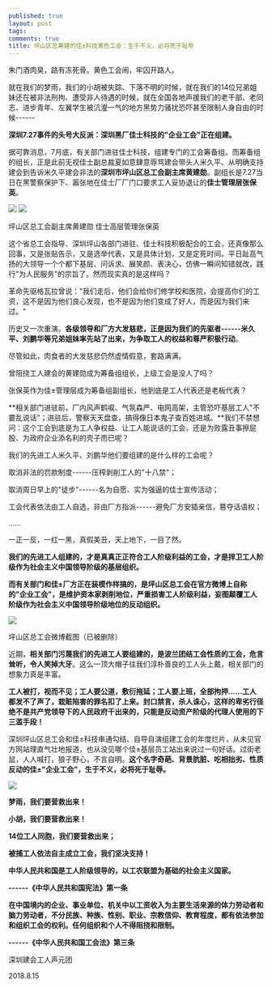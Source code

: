 ```yaml
---
published: true
layout: post
tags: 
comments: true
title: 坪山区总筹建的佳±科技黄色工会：生于不义，必将死于耻辱
---
```


朱门酒肉臭，路有冻死骨。黄色工会闹，牢囚开路人。

就在我们的梦雨，我们的小胡被失踪、下落不明的时候，就在我们的14位兄弟姐妹还在被非法刑拘、遭受非人待遇的时候，就在全国各地声援我们的老干部、老同志、进步青年、左翼学生被沆瀣一气的地方黑势力骚扰恐吓甚至限制人身自由的时候------

**深圳7.27事件的头号大反派：深圳黑厂佳士科技的"企业工会"正在组建。**

据可靠消息，7月底，有关部门进驻佳士科技，组建专门的工会筹备组。而筹备组的组长，正是此前无视佳士副总裁夏如意肆意辱骂建会带头人米久平、从明确支持建会到告诉米久平建会非法的**深圳市坪山区总工会副主席黄建勋**。副组长是7.27当日在黑警察保护下、嚣张地在佳士厂厂门口要求工人妥协退让的**佳士管理层张保英**。

![](http://sdxf1917.tk/wp-content/uploads/2018/08/word-image-6.png) ![](http://sdxf1917.tk/wp-content/uploads/2018/08/word-image-7.png)

坪山区总工会副主席黄建勋 佳士高层管理张保英

这个省总工会指导、深圳坪山各部门进驻、佳士科技积极配合的工会，还真像那么回事，又是张贴告示，又是选举代表，又是具体计划，又是定死时间。平日趾高气扬的大领导一个个都下基层、问诉求、展笑颜、表决心，仿佛一瞬间知错就改，践行"为人民服务"的宗旨了。然而现实真的是这样吗？

革命先驱格瓦拉曾说："我们走后，他们会给你们修学校和医院，会提高你们的工资，这不是因为他们良心发现，也不是因为他们变成了好人，而是因为我们来过。"

历史又一次重演。**各级领导和厂方大发慈悲，正是因为我们的先驱者------米久平、刘鹏华等兄弟姐妹率先站了出来，为争取工人的权益和尊严积极行动**。

尽管如此，肉食者的大发慈悲仍然虚情假意，套路满满。

曾阻挠工人建会的黄建勋成为筹备组组长，上级工会是没人了吗？

张保英作为佳±管理层成为筹备组副组长，他到底是工人代表还是老板代表？

**相关部门进驻前，厂内风声鹤唳、气氛森严、电网高架，主管恐吓基层工人"不要乱说话"；进驻后，警察天天盘查，搞得像日本鬼子查百姓进城。**我们不禁想问：这个工会到底是为工人争权益、让工人能说话的工会，还是为败露丑事擦屁股、为政府企业添名利的壳子而已呢？

我们的先进工人米久平、刘鹏华他们要组建的是什么样的工会呢？

取消非法的罚款制度------压榨剥削工人的"十八禁"；

取消周日早上的"徒步"------名为自愿、实为强逼的佳士宣传活动；

工会代表依法由工人自选，非由厂方指派------避免厂方安插亲信，篡夺话语权；

......

一正一反，一红一黑，真假美丑，天上地下，一目了然。

**我们的先进工人组建的，才是真真正正符合工人阶级利益的工会，才是捍卫工人阶级作为社会主义中国领导阶级的基层组织。**

**而有关部门和佳±厂方正在装模作样搞的，是坪山区总工会在官方微博上自称的"企业工会"，是维护资本家剥削地位，严重损害工人阶级利益，妄图颠覆工人阶级作为社会主义中国领导阶级地位的反动组织。**

![](http://sdxf1917.tk/wp-content/uploads/2018/08/word-image-8.png)

坪山区总工会微博截图（已被删除）

近期，**相关部门污蔑我们的先进工人要组建的，是波兰团结工会性质的工会，危言耸听，令人笑掉大牙**。这么一顶大帽子往我们淳朴善良的工人头上戴，相关部门的想象力真是丰富。

**工人被打，视而不见；工人要公道，敷衍拖延；工人要上班，全部拘押......工人都发不了声了，栽赃陷害的罪名扣了上来。封口禁言，杀人诛心，这样的卑劣行径绝不是共产党领导下的人民政府干出来的，只能是反动资产阶级的代理人使用的下三滥手段！**

深圳坪山区总工会和佳±科技串通勾结、自导自演组建工会的年度烂片，从未见官方网站理直气壮地报道，也从没见哪个佳±基层员工站出来说过一句好话。过街老鼠，人人喊打，狼子野心，不言自明。**这个名字奇葩、背景肮脏、吃相拙劣、性质反动的佳±"企业工会"，生于不义，必将死于耻辱。**

![](http://sdxf1917.tk/wp-content/uploads/2018/08/word-image-9.png)

**梦雨，我们要营救出来！**

**小胡，我们要营救出来！**

**14位工人同胞，我们要营救出来；**

**被捕工人依法自主成立工会，我们坚决支持！**

**中华人民共和国是工人阶级领导的，以工农联盟为基础的社会主义国家。**

**------《中华人民共和国宪法》第一条**

**在中国境内的企业、事业单位、机关中以工资收入为主要生活来源的体力劳动者和脑力劳动者，不分民族、种族、性别、职业、宗教信仰、教育程度，都有依法参加和组织工会的权利。任何组织和个人不得阻挠和限制。**

**------《中华人民共和国工会法》第三条**

深圳建会工人声元团

2018.8.15
